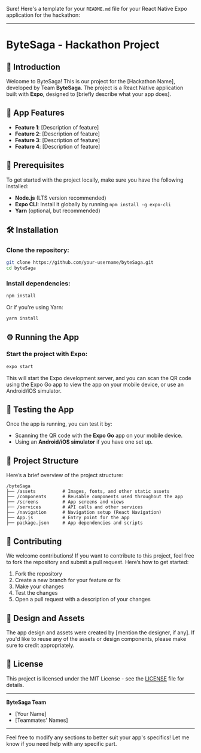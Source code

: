 Sure! Here's a template for your `README.md` file for your React Native Expo application for the hackathon:

---

# ByteSaga - Hackathon Project

## 🚀 Introduction

Welcome to ByteSaga! This is our project for the [Hackathon Name], developed by Team **ByteSaga**. The project is a React Native application built with **Expo**, designed to [briefly describe what your app does].

## 📱 App Features

- **Feature 1**: [Description of feature]
- **Feature 2**: [Description of feature]
- **Feature 3**: [Description of feature]
- **Feature 4**: [Description of feature]

## 🔧 Prerequisites

To get started with the project locally, make sure you have the following installed:

- **Node.js** (LTS version recommended)
- **Expo CLI**: Install it globally by running `npm install -g expo-cli`
- **Yarn** (optional, but recommended)

## 🛠 Installation

### Clone the repository:

```bash
git clone https://github.com/your-username/byteSaga.git
cd byteSaga
```

### Install dependencies:

```bash
npm install
```

Or if you're using Yarn:

```bash
yarn install
```

## ⚙️ Running the App

### Start the project with Expo:

```bash
expo start
```

This will start the Expo development server, and you can scan the QR code using the Expo Go app to view the app on your mobile device, or use an Android/iOS simulator.

## 📱 Testing the App

Once the app is running, you can test it by:

- Scanning the QR code with the **Expo Go** app on your mobile device.
- Using an **Android/iOS simulator** if you have one set up.

## 📜 Project Structure

Here’s a brief overview of the project structure:

```
/byteSaga
├── /assets          # Images, fonts, and other static assets
├── /components      # Reusable components used throughout the app
├── /screens         # App screens and views
├── /services        # API calls and other services
├── /navigation      # Navigation setup (React Navigation)
├── App.js           # Entry point for the app
├── package.json     # App dependencies and scripts
```

## 🔐 Contributing

We welcome contributions! If you want to contribute to this project, feel free to fork the repository and submit a pull request. Here’s how to get started:

1. Fork the repository
2. Create a new branch for your feature or fix
3. Make your changes
4. Test the changes
5. Open a pull request with a description of your changes

## 🎨 Design and Assets

The app design and assets were created by [mention the designer, if any]. If you'd like to reuse any of the assets or design components, please make sure to credit appropriately.

## 📝 License

This project is licensed under the MIT License - see the [LICENSE](LICENSE) file for details.

---

**ByteSaga Team**  
- [Your Name]
- [Teammates' Names]

---

Feel free to modify any sections to better suit your app's specifics! Let me know if you need help with any specific part.
